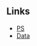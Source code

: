 ## Links
- [PS](https://drive.google.com/file/d/1Ppkx6Iz7R2zpg1qSGHCDRIupKZ-0LBpM/view?pli=1)
- [Data](https://drive.google.com/drive/folders/117Wday7ouDExle1Lu79UMgzJvpAJeAe2) 
